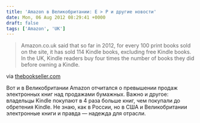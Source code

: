 ```yaml
---
title: 'Amazon в Великобритании: E > P и другие новости'
date: Mon, 06 Aug 2012 08:29:41 +0000
draft: false
tags: ['Amazon', 'UK']
---
```


> Amazon.co.uk said that so far in 2012, for every 100 print books sold on the site, it has sold 114 Kindle books, excluding free Kindle books. In the UK, Kindle readers buy four times the number of books they did before owning a Kindle.

via [thebookseller.com](http://www.thebookseller.com/news/kindle-books-outselling-print-amazoncouk.html)

Вот и в Великобритании Amazon отчитался о превышении продаж электронных книг над продажами бумажных. Важно и другое: владельцы Kindle покупают в 4 раза больше книг, чем покупали до обретения Kindle. Не знаю, как в России, но в США и Великобритании электронные книги и правда — надежда для отрасли.